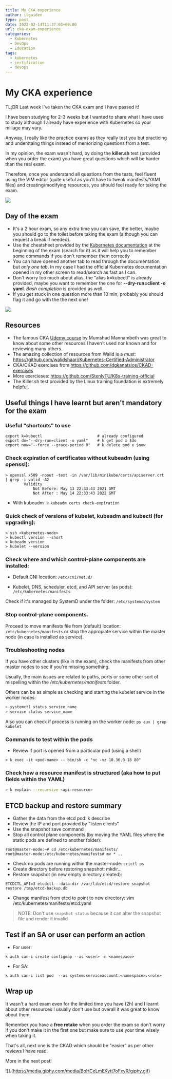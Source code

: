 ```yaml
---
title: My CKA experience
author: itgaiden
type: post
date: 2022-02-14T11:37:03+00:00
url: cka-exam-experience
categories:
  - Kubernetes
  - DevOps
  - Education
tags:
  - kubernetes
  - certification
  - devops
---
```


# My CKA experience

TL;DR Last week I've taken the CKA exam and I have passed it!


I have been studying for 2-3 weeks but I wanted to share what I have used to study although I already have experience with Kubernetes so your millage may vary.

Anyway, I really like the practice exams as they really test you but practicing and understaing things instead of memorizing questions from a test.

In my opinion, the exam wasn't hard, by doing the **killer.sh** test (provided when you order the exam) you have great questions which will be harder than the real exam.

Therefore, once you understand all questions from the tests, feel fluent using the VIM editor (quite useful as you'll have to tweak manifests/YAML files) and creating/modifying resources, you should feel ready for taking the exam.

![](https://media.giphy.com/media/BpGWitbFZflfSUYuZ9/giphy.gif)

## Day of the exam

- It's a 2 hour exam, so any extra time you can save, the better, maybe you should go to the toilet before taking the exam (although you can request a break if needed).
- Use the cheatsheet provided by the [Kubernetes documentation](https://kubernetes.io/docs/reference/kubectl/cheatsheet/) at the beginning of the exam (search for it) as it will help you to remember some commands if you don't remember them correctly
- You can have opened another tab to read through the documentation but *only one tab*. In my case I had the official Kubernetes documentation opened in my other screen to read/search as fast as I can.
- Don't worry too much about alias, the "alias k=kubectl" is already provided, maybe you want to remember the one for **--dry-run=client -o yaml**. *Bash completion* is provided as well.
- If you get stuck in one question more than 10 min, probably you should flag it and go with the the next one!

![](https://media.giphy.com/media/3o6fJb3wLZeWqHu5os/giphy.gif)

## Resources

- The famous CKA [Udemy course](https://www.udemy.com/course/certified-kubernetes-administrator-with-practice-tests/learn/lecture/15271428?start=1#notes) by Mumshad Mannambeth was great to know about some other resources I haven't used nor known and for reviewing many others.
- The amazing collection of resources from Walid is a *must*: https://github.com/walidshaari/Kubernetes-Certified-Administrator
- CKA/CKAD exercises from https://github.com/dgkanatsios/CKAD-exercises
- More exercieses: https://github.com/StenlyTU/K8s-training-official
- The Killer.sh test provided by the Linux training foundation is extremely helpful.

## Useful things I have learnt but aren't mandatory for the exam

### Useful "shortcuts" to use

```
export k=kubectl                        # already configured
export do="--dry-run=client -o yaml"    # k get pod x $do
export now="--force --grace-period 0"   # k delete pod x $now
````


### Check expiration of certificates without kubeadm (using openssl):

```
> openssl x509 -noout -text -in /var/lib/minikube/certs/apiserver.crt | grep -i valid -A2
        Validity
            Not Before: May 13 22:33:43 2021 GMT
            Not After : May 14 22:33:43 2022 GMT
```

- With kubeadm -> ```kubeadm certs check-expiration```

### Quick check of versions of kubelet, kubeadm and kubectl (for upgrading):

```
> ssh <kubernetes-node>
> kubectl version --short
> kubeadm version
> kubelet --version
```

### Check where and which control-plane components are installed:

- Default CNI location:  ```/etc/cni/net.d/```

- Kubelet, DNS, scheduler, etcd, and API server (as pods): ```/etc/kubernetes/manifests``` 

Check if it's managed by SystemD under the folder: ```/etc/systemd/system```

### Stop control-plane components.

Proceed to move manifests file from (default) location: ```/etc/kubernetes/manifests``` or stop the appropiate service within the master node (in case is installed as service).

### Troubleshooting nodes

If you have other clusters (like in the exam), check the manifests from other master nodes to see if you're missing something.

Usually, the main issues are related to paths, ports or some other sort of mispelling within the */etc/kubernetes/manifests* folder.

Others can be as simple as checking and starting the kubelet service in the worker nodes:

```sql
> systemctl status service_name
> service status service_name
```

Also you can check if process is running on the worker node: ```ps aux | grep kubelet```

### Commands to test within the pods

- Review if port is opened from a particular pod (using a shell)
``` shell
> k exec -it <pod-name> -- bin/sh -c "nc -vz 10.36.0.18 80"
```

### Check how a resource manifest is structured (aka how to put fields within the YAML)

``` bash
> k explain --recursive <api-resource> 
```

## ETCD backup and restore summary

- Gather the data from the etcd pod: k describe <etcd-pod>
- Review the IP and port provided by "listen clients"
- Use the snapshot save command
- Stop all control plane components (by moving the YAML files where the static pods are defined to another folder):

```
root@master-node:~# cd /etc/kubernetes/manifests/
root@master-node:/etc/kubernetes/manifests# mv * ..
```
- Check no pods are running within the master-node: ```crictl ps```
- Create directory before restoring snapshot: mkdir...
- Restore snapshot (in new empty directory created): 
``` shell
ETCDCTL_API=3 etcdctl --data-dir /var/lib/etcd/restore snapshot restore /tmp/etcd-backup.db
```
- Change manifest from etcd to point to new directory: vim /etc/kubernetes/manifests/etcd.yaml

> NOTE: Don't use ```snapshot status``` because it can alter the snapshot file and render it invalid


## Test if an SA or user can perform an action

- For user:
``` shell
k auth can-i create configmap --as <user> -n <namespace>
```
- For SA:
``` shell
k auth can-i list pod  --as system:serviceaccount:<namespace>:<role>
```

## Wrap up 

It wasn't a hard exam even for the limited time you have (2h) and I learnt about other resources I usually don't use but overall it was great to know about them.

Remember you have a **free retake** when you order the exam so don't worry if you don't make it in the first one but make sure to use your time wisely when taking it.

That's all, next one is the CKAD which should be "easier" as per other reviews I have read.

More in the next post!

![].(https://media.giphy.com/media/BoHCeLmEKytt7oFxyR/giphy.gif)